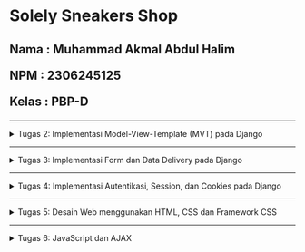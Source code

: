 <h1>Solely Sneakers Shop</h1>
<h2>
   
   Nama  : Muhammad Akmal Abdul Halim
   
   NPM   : 2306245125
  
   Kelas : PBP-D
</h2>

------------------------------------------------------------------------------------------------------------------------------------------------------------------------------------------

<details>
   <summary> Tugas 2: Implementasi Model-View-Template (MVT) pada Django </summary>
   
**1. Jelaskan bagaimana cara kamu mengimplementasikan checklist di atas secara step-by-step (bukan hanya sekadar mengikuti tutorial).** 
   
      1. Membuat repository baru dan meng-clone ke directory yang diinginkan
      2. Membuat Virtual environment dan menjalankannya di command promt
      3. Membuat file requrements.txt dan mendownload didalam VM
      4. Membuat project django sesuai dengan nama project
      5. Menambahkan string alamat ip di dalam list ALLOWED_HOST di settings.py
      6. Tambahkan berkas .gitignore untuk mengabaikan hal-hal yang tidak perlu di push
      7. Membuat project baru di website PWS (Jangan lupa mencatat info penting sepertu username dan password)
      8.  Melakukan add, commit, push untuk meng-save yang sudah dilakukan
      9.  Menjalankan command "python manage.py startapp main" untuk membuat directory baru bernama main
      10. Menambahkan "main" didalam list INSTALLED_APPS didalam file settings.py untuk mendaftarkan aplikasi 'main' ke proyek
      11. Buat directory baru bernama templates dan buat main.html isi seusai design proyek yang diinginkan
      12. Membuka models.py dan mengedit sesuai dengan kebutuhan anda
      13. Melakukan migration
      14. Mengedit views.py dan menambahkan dictionary sesuai kebutuhan anda
      15. Melakukan routing di urls.py didalam directory main dan directory proyek anda
      16. Menjalankan preintah 'python manage.py runserver' lalu pergi ke url 'http://localhost:8000/' untuk mengecek proyek anda
      17. Melakukan add,commit,push ke pws master agar proyek anda bisa dilihat orang-orang

**2. Buatlah bagan yang berisi request client ke web aplikasi berbasis Django beserta responnya dan jelaskan pada bagan tersebut kaitan antara urls.py, views.py, models.py, dan berkas html.**
   ![Untitled Diagram drawio](https://github.com/user-attachments/assets/9ef27e87-448f-4ce7-821d-78bb94589679)

   1. Pertama, pengguna akan melakukan permintaan HTTP, yang kemudian akan diproses oleh View. Untuk mengetahui apa yang diminta dan apa yang akan diberikan tanggapan, akan menentukan 
      urls.py. Kemudian, berdasarkan pattern url yang diminta, akan menentukan function View yang akan dijalankan di Views.py.
   2. Kedua, Data yang dibutuhkan untuk ditampilkan diminta oleh tampilan; data tersebut sudah tercantum dalam function view yang dijalankan, dan tampilan akan mendapatkan field data           yang tersedia di models.py.
   3. Untuk menentukan berkas HTML yang akan dipopulasikan dengan data pada Template, View akan meminta berkas HTML yang telah ditentukan dalam function View. Setelah mendapatkan berkas 
      HTML yang diminta, kemudian User akan menerima HTML yang telah dipopulasikan dengan data dalam bentuk HTTP.
      
**3. Jelaskan fungsi git dalam pengembangan perangkat lunak!**
   Berikut adalah fungsi git dalam pengembangan perangkat lunak :
   - Tracking Perubahan Kode (Version Control):
   Git melacak setiap perubahan yang dilakukan pada kode, memungkinkan pengembang untuk melihat riwayat perubahan dan mengetahui siapa yang melakukan perubahan tersebut. Setiap perubahan
   disimpan sebagai sebuah commit, yang berisi deskripsi perubahan dan bisa dikembalikan atau diperiksa kapan saja.
   
   - Kolaborasi Tim:
   Git memungkinkan banyak pengembang untuk bekerja pada proyek yang sama secara bersamaan. Setiap pengembang bisa bekerja pada cabang (branch) terpisah, lalu menggabungkan (merge) 
   pekerjaannya kembali ke cabang utama (main branch) setelah selesai. Ini menghindari konflik kode dan memudahkan kolaborasi tanpa gangguan satu sama lain.

   - Branching dan Merging:
   
      1.Branching memungkinkan pengembang membuat salinan independen dari kode untuk mengembangkan fitur baru atau memperbaiki bug tanpa memengaruhi kode utama. Setelah fitur selesai             cabang tersebut bisa digabungkan (merging) kembali ke cabang utama.
      2.Branching juga mempermudah pengelolaan siklus pengembangan seperti pengembangan fitur, perbaikan bug, dan rilis versi produk.

   - Membantu dalam Pengelolaan Proyek Besar:
   Git sangat berguna dalam proyek besar yang melibatkan banyak pengembang atau banyak fitur yang sedang dikembangkan secara bersamaan. Dengan menggunakan Git, proyek bisa dibagi ke   
   dalam cabang-cabang terpisah, memastikan stabilitas cabang utama, dan menghindari risiko mengacaukan proyek dengan perubahan yang belum diuji.

   - Revert Kode:
   Jika terjadi kesalahan, Git memungkinkan pengembang untuk mengembalikan (revert) kode ke versi sebelumnya. Ini sangat berguna dalam kasus ketika fitur baru menyebabkan bug atau 
   masalah, dan pengembang ingin kembali ke versi stabil dari kode.

   - Distribusi dan Penyimpanan Kode Secara Terpusat:
   Git bekerja secara terdistribusi, artinya setiap pengembang memiliki salinan penuh dari seluruh repositori (riwayat kode). Namun, biasanya repositori utama disimpan di layanan seperti 
   GitHub, GitLab, atau Bitbucket, yang juga menyediakan platform berbasis cloud untuk berbagi kode secara aman antar anggota tim.

   - Integrasi dengan Alat Lain:
   Git terintegrasi dengan banyak alat Continuous Integration (CI) dan Continuous Deployment (CD), sehingga pengujian otomatis, build, dan deployment bisa dijalankan setiap kali ada 
   perubahan pada kode. Ini mempercepat pengembangan dengan memastikan bahwa setiap perubahan telah diuji dan siap untuk diluncurkan.

   - Dokumentasi dan Transparansi:
   Setiap commit di Git disertai dengan pesan commit, yang memungkinkan pengembang untuk menuliskan informasi terkait perubahan tersebut. Ini memudahkan dokumentasi dan memberikan 
   transparansi pada seluruh proses pengembangan.

**4. Menurut Anda, dari semua framework yang ada, mengapa framework Django dijadikan permulaan pembelajaran pengembangan perangkat lunak?**

   Menurut saya, karena Django adalah salah satu framework yang mudah dipelajari untuk pemula. Django juga menggunakan bahasa python yang merupakan bahasa pemrograman populer dan ramah      untuk pemula. Django memiliki dokumentasi terbaik dibandingkan framework lainnya, bagi pemula yang baru pertama kali belajar framework web, dokumentasi yang bagus bisa menjadi panduan    utama untuk menyelesaikan masalah tanpa kebingungan. Secara keseluruhan, Django adalah pilihan yang ideal bagi pemula karena kesederhanaan, keteraturan, dan dokumentasi yang kuat,        serta fitur-fitur yang langsung siap digunakan.

**5. Mengapa model pada Django disebut sebagai ORM?**

   Model pada Django disebut sebagai ORM (Object-Relational Mapping) karena model dalam Django berfungsi sebagai jembatan antara objek-objek dalam kode Python dan tabel-tabel dalam basis    data relasional.
   </details>
   
------------------------------------------------------------------------------------------------------------------------------------------------------------------------------------------

<details>
   <summary> Tugas 3: Implementasi Form dan Data Delivery pada Django </summary>
   
**1. Jelaskan mengapa kita memerlukan data delivery dalam pengimplementasian sebuah platform?**
   
   Data delivery diperlukan dalam pengimplementasian sebuah platform karena itu adalah proses untuk mentransfer informasi dari satu bagian sistem ke bagian lain. Misalnya, dari server ke 
   client atau antar sistem yang berbeda. Ini sangat penting karena:
   - Kecepatan Akses Data: Pengguna membutuhkan data secara real-time atau secepat mungkin. Tanpa mekanisme data delivery yang baik, akses data bisa lambat, yang akan mempengaruhi 
     performa platform secara keseluruhan.
   - Konsistensi Data: Data harus tetap konsisten dan akurat ketika ditransfer antar bagian sistem. Data delivery yang baik memastikan tidak ada kehilangan data atau perubahan yang tidak 
     diinginkan selama pengiriman.
   - Komunikasi Antar Komponen: Platform sering kali terdiri dari berbagai komponen yang bekerja bersama. Data delivery memungkinkan setiap komponen untuk bertukar informasi dan 
     berfungsi sesuai dengan tujuannya.
   - Efisiensi Operasional: Proses pengiriman data yang efektif dan efisien memastikan bahwa platform dapat beroperasi dengan lancar tanpa terjadi bottleneck atau keterlambatan dalam 
     proses.

**2. Menurutmu, mana yang lebih baik antara XML dan JSON? Mengapa JSON lebih populer dibandingkan XML?**

   Menurut saya yang lebih baik antara XML dan JSON adalah JSON. Alasan megapa JSON lebih populer dibandingkan XML yaitu :
   - Kebersihan dan Kesederhanaan Sintaks : JSON memiliki sintaks yang lebih sederhana dan lebih mudah dibaca oleh manusia. Formatnya menggunakan pasangan key-value yang mirip dengan 
     objek pada bahasa pemrograman seperti JavaScript. XML, di sisi lain, menggunakan tag pembuka dan penutup yang membuat dokumen bisa jadi panjang dan kompleks, terutama ketika data 
     yang dikirimkan cukup banyak.
   - Ukuran File Lebih Ringan : JSON cenderung lebih ringan dibandingkan XML karena tidak memerlukan tag yang berpasangan seperti pada XML. Ini membuat JSON lebih efisien dalam hal 
     ukuran dan waktu pengiriman data.
   - Kecepatan Parsing : JSON lebih cepat diproses oleh banyak sistem dibandingkan XML. Hal ini karena JSON bisa langsung diparsing menjadi objek JavaScript, sementara XML biasanya 
     memerlukan langkah parsing yang lebih rumit.

**3. Jelaskan fungsi dari method is_valid() pada form Django dan mengapa kita membutuhkan method tersebut?**

   Method is_valid() pada form Django digunakan untuk memeriksa apakah data yang dimasukkan ke dalam form sesuai dengan aturan validasi yang ditetapkan. Jika data valid, method ini 
   mengisi atribut cleaned_data yang berisi data bersih siap pakai. Jika tidak valid, method ini mengembalikan False dan menyimpan pesan error di atribut errors.
   Kita membutuhkan is_valid() untuk:
   - Memastikan hanya data yang valid yang diproses.
   - Meningkatkan keamanan aplikasi dengan mencegah input berbahaya.
   - Memberikan umpan balik yang jelas ke pengguna untuk memperbaiki kesalahan input mereka.

**4.  Mengapa kita membutuhkan csrf_token saat membuat form di Django? Apa yang dapat terjadi jika kita tidak menambahkan csrf_token pada form Django? Bagaimana hal tersebut dapat 
    dimanfaatkan oleh penyerang?**

    - Mengapa csrf_token dibutuhkan?
      csrf_token adalah token keamanan unik yang dibuat oleh server dan disertakan di dalam form. Token ini divalidasi setiap kali form dikirim untuk memastikan bahwa permintaan berasal 
      dari sumber yang sah (yaitu pengguna yang sah dan bukan dari pihak luar).
    - Apa yang dapat terjadi jika tidak menambahkan csrf_token?
      Jika form Django tidak menyertakan csrf_token, aplikasi menjadi rentan terhadap serangan CSRF. Penyerang bisa memanfaatkan celah ini dengan mengirimkan permintaan berbahaya yang 
      tampak seperti berasal dari pengguna sah. Misalnya, penyerang bisa membuat pengguna tanpa sadar mengirimkan formulir yang berisi perintah untuk mengubah data penting atau 
      melakukan transaksi tanpa persetujuan mereka.
    - Bagaimana penyerang bisa memanfaatkannya?
      Penyerang dapat:
      1. Mengirimkan link berbahaya atau menyisipkan form tersembunyi di situs lain.
      2. Saat pengguna mengklik link atau mengunjungi situs tersebut, permintaan palsu dikirimkan ke aplikasi target dengan menggunakan sesi login pengguna.
      3. Aplikasi tanpa csrf_token tidak bisa membedakan apakah permintaan tersebut sah atau tidak, sehingga permintaan berbahaya bisa dieksekusi dengan sukses, misalnya mentransfer 
         uang atau mengubah kata sandi pengguna.

**5. Jelaskan bagaimana cara kamu mengimplementasikan checklist di atas secara step-by-step (bukan hanya sekadar mengikuti tutorial).**

   1. Buat directory dengan nama "templates" diroot lalu buatlah file base.html didalam folder tersebut.
   2. Isi file base.html.
   3. Buka settings.py lalu tambahkan 'templates' di dalam dictionary TEMPLATES di key 'DIRS'.
   4. Tambahkan import uuid di file models.py di dalam directory main. Lalu melakukan migration.
   5. Buat file forms.py yang berguna untuk mengambil data dari models.py.
   6. Tambahkan beberapa import didalam file views.py yang berguna untuk mengambil data dari models.py dan forms.py.
   7. Buat function didalam views.py untuk menghasilkan formnya.
   8. Tambahkan variable didalam function show_main() untuk mengambil semua object didalam models.py. Tambahkan juga didalam dictionary context yang berisi variable itu.
   9. Tambahkan import di file urls.py untuk menghubungkan ke html baru yang nanti akan berguna untuk user mengisi form. Tambahkan juga di list 'urlpatterns'.
   10. Buatlah file html yang sesuai dengan nama yang anda isi didalam file urls.py.
   11. Isi file html form tersebut sesuai dengan keinginan anda. Jangan lupa untuk menambahkan {% csrf_token %} didalam file html anda untuk melindungi data user.
   12. Lalu di file main.html tambahkan code untuk mengarahkan user ke page form yang juga berupa html yang sudah kita buat.
   13. Untuk mengakses data user lebih mudah, kita akan menambahkan beberapa import dan function di dalam views.py.
   14. Tambahkan import from django.http import HttpResponse dan from django.core import serializers didalam file views.py
   15. Buatlah function baru show_xml(), show_json(), show_xml_by_id(), dan show_json_by_id() yang menerima parameter request untuk show xml dan show json dan menerima parameter request 
       dan id untuk show xml by id dan show json by id.
   16. Lalu kita tambahkan import berupa nama-nama function tersebut didalam file urls.py dan tambahkan path didalam list urlpatterns.

**Screenshot bukti postman :**
![XML](https://github.com/user-attachments/assets/bf66f515-2e16-48e5-aa57-f66b81a7feaf)
![json](https://github.com/user-attachments/assets/7b359c10-919d-4e97-a445-90283b4165f4)
![XML_id](https://github.com/user-attachments/assets/776310e8-61cb-45e3-b9fc-b374a8d333ca)
![json_id](https://github.com/user-attachments/assets/50c04815-a5ee-43ea-8729-e0d761901f2c)

</details>

------------------------------------------------------------------------------------------------------------------------------------------------------------------------------------------

<details>
   <summary> Tugas 4: Implementasi Autentikasi, Session, dan Cookies pada Django </summary>

   **1. Apa perbedaan antara HttpResponseRedirect() dan redirect()**

   1. HttpResponseRedirect():
   - HttpResponseRedirect() adalah kelas bawaan Django yang digunakan untuk mengembalikan respons HTTP yang menginstruksikan browser pengguna untuk mengunjungi URL yang berbeda.
   - Digunakan secara langsung dengan mengoperkan URL tujuan sebagai argumen.
   
   2. redirect():
   - redirect() adalah shortcut atau fungsi utilitas di Django yang menyediakan cara lebih mudah dan fleksibel untuk melakukan pengalihan.
   - Selain menerima URL, fungsi ini juga dapat menerima nama dari suatu view (dengan menggunakan nama URL patterns dari urls.py), serta argumen tambahan untuk di-parse dalam URL.

   Perbedaan Utama :
   - Fleksibilitas: redirect() lebih fleksibel karena dapat menggunakan nama URL dari urls.py dan juga bisa menangani objek, sementara HttpResponseRedirect() hanya bekerja dengan URL string secara eksplisit.
   - Kenyamanan: redirect() merupakan shortcut yang sering digunakan karena memungkinkan pengembang untuk tidak menulis URL secara langsung, melainkan menggunakan logika nama view atau object, membuat kode lebih bersih dan mudah di-maintain.

   **2. Jelaskan cara kerja penghubungan model Product dengan User!**

   Menghubungkan model Product dengan model User dalam Django biasanya dilakukan dengan membuat relasi antara keduanya. Salah satu cara umum adalah dengan menggunakan ForeignKey, yang merepresentasikan hubungan many-to-one di mana banyak produk bisa dimiliki oleh satu pengguna (user).
   
   Berikut penjelasan langkah-langkah untuk menghubungkan model Product dengan User:
   1. Membuat Model Product dengan ForeignKey ke User:
      
      Django menyediakan model User bawaan dalam django.contrib.auth.models. Untuk menghubungkannya dengan model Product, kita bisa menggunakan ForeignKey untuk menyatakan bahwa setiap produk terkait dengan satu pengguna.

      Contoh kode:
      
      ```python
      from django.db import models
      from django.contrib.auth.models import User
      
      class Product(models.Model):
          name = models.CharField(max_length=255)
          description = models.TextField()
          price = models.DecimalField(max_digits=10, decimal_places=2)
          created_at = models.DateTimeField(auto_now_add=True)
          updated_at = models.DateTimeField(auto_now=True)
          owner = models.ForeignKey(User, on_delete=models.CASCADE)  # Relasi ke model User
      
          def __str__(self):
              return self.name
      ```

      Penjelasan:
      - name: Nama produk yang disimpan sebagai CharField.
      - description: Deskripsi produk yang disimpan sebagai TextField.
      - price: Harga produk, disimpan sebagai DecimalField untuk menyimpan angka desimal dengan presisi.
      - owner: Field ini menggunakan ForeignKey untuk membuat relasi dengan model User.
      - on_delete=models.CASCADE: Opsi ini menentukan bahwa jika pengguna dihapus, semua produk yang dimiliki oleh pengguna tersebut juga akan dihapus. Jika Kita ingin perilaku berbeda, Kita bisa memilih opsi lain seperti SET_NULL atau PROTECT.
      - str(): Metode ini mengembalikan representasi string dari objek, dalam hal ini nama produk.
     
   2. Relasi di Database:

      Ketika ForeignKey digunakan, Django akan membuat kolom tambahan di tabel Product yang menyimpan ID pengguna (user_id) dari model User. Jadi, untuk setiap produk, ada nilai owner_id yang menunjukkan pengguna yang memiliki produk tersebut.

   3. Penggunaan dalam Views:

      Untuk menghubungkan produk dengan pengguna tertentu dalam view, Kita bisa mengakses atau menetapkan pengguna seperti ini:

      ```python
      from django.shortcuts import render, redirect
      from .models import Product
      from django.contrib.auth.decorators import login_required
      
      @login_required
      def create_product(request):
          if request.method == 'POST':
              product_name = request.POST.get('name')
              description = request.POST.get('description')
              price = request.POST.get('price')
      
              # Membuat produk baru dan menetapkan owner sebagai user yang sedang login
              product = Product.objects.create(
                  name=product_name,
                  description=description,
                  price=price,
                  owner=request.user  # Menetapkan pengguna yang login sebagai owner
              )
      
              return redirect('product_list')
      
          return render(request, 'create_product.html')

      ```

      Penjelasan:
      - request.user: Saat pengguna sudah login, Kita bisa mengakses objek User yang sedang login melalui request.user dan menetapkannya sebagai pemilik produk.
      - @login_required: Decorator ini memastikan bahwa hanya pengguna yang login yang bisa mengakses view ini.
     
   4. Querying Product Berdasarkan User:

      Kita bisa mengambil produk-produk milik pengguna tertentu dengan menggunakan filter pada field owner:

      ```python
      # Mendapatkan semua produk milik pengguna yang sedang login
      products = Product.objects.filter(owner=request.user)
      ```

   5. Membuat Relasi Lebih Kompleks:

      Jika dibutuhkan, Kita bisa membuat relasi lebih kompleks antara Product dan User, misalnya:
      - Many-to-many: Jika satu produk bisa dimiliki oleh beberapa pengguna.
      - One-to-one: Jika Anda ingin memastikan bahwa hanya ada satu produk yang terkait dengan satu pengguna.

      Contoh untuk Many-to-many:

      ```python
      buyers = models.ManyToManyField(User, related_name='bought_products')
      ```

   - Kesimpulan:
      - ForeignKey adalah cara paling umum untuk menghubungkan model Product dengan User dalam relasi many-to-one.
      - Field owner pada model Product menyimpan referensi ke pengguna (user) yang memiliki produk tersebut.
      - Kita dapat menggunakan metode seperti filter() untuk meng-query produk-produk yang dimiliki oleh pengguna tertentu, serta menghubungkan produk baru dengan pengguna melalui request.user

   **3. Apa perbedaan antara authentication dan authorization, apakah yang dilakukan saat pengguna login? Jelaskan bagaimana Django mengimplementasikan kedua konsep tersebut.**

   Authentication adalah proses memverifikasi identitas pengguna (misalnya, saat login dengan username dan password). Authorization adalah proses menentukan apa yang boleh dilakukan oleh pengguna setelah login (misalnya, mengakses halaman tertentu atau mengedit data).

   Perbedaan:
   - Authentication: Memastikan siapa pengguna (verifikasi identitas).
   - Authorization: Menentukan apa yang boleh dilakukan oleh pengguna (izin akses).

   Saat pengguna login:
   - Django **mengauntentikasi** pengguna dengan memeriksa username dan password.
   - Setelah berhasil login, Django **mengotorisasi** pengguna untuk mengakses fitur atau halaman berdasarkan izin (permissions) mereka.

   Implementasi di Django:
   
   Authentication:
   - Login: Django menyediakan fungsi authenticate() untuk memverifikasi identitas pengguna.
   - Contoh penggunaan:
     ```python
     from django.contrib.auth import authenticate, login

     def login_view(request):
       username = request.POST['username']
       password = request.POST['password']
       user = authenticate(request, username=username, password=password)
       if user is not None:
           login(request, user)
           # Redirect to a success page
       else:
           # Return an 'invalid login' error message
     ```

   - Middleware: Django menggunakan middleware AuthenticationMiddleware untuk mengaitkan setiap permintaan dengan pengguna yang terautentikasi (request.user).

   Authorization:
   - Django menggunakan permissions dan groups untuk melakukan kontrol akses.
   - @login_required decorator digunakan untuk membatasi akses hanya kepada pengguna yang sudah login.
   - Permissions: Setiap model di Django memiliki add, change, dan delete permissions secara default. Anda juga bisa membuat permission kustom.
   - Contoh:
     ```python
     from django.contrib.auth.decorators import login_required, permission_required

     @login_required
     @permission_required('app_name.change_product')
     def edit_product(request, product_id):
        # Logika untuk mengedit produk
     ```

   **4. Bagaimana Django mengingat pengguna yang telah login? Jelaskan kegunaan lain dari cookies dan apakah semua cookies aman digunakan?**

   Django mengingat pengguna yang telah login menggunakan cookies dan sessions.

   **Cara Django Mengingat Pengguna yang Telah Login:**
   1. Session: Django menyimpan informasi pengguna yang telah login dalam session. Saat pengguna berhasil login, Django membuat session key yang unik dan menyimpannya di database atau dalam cache.
   2. Cookie: Django kemudian menyimpan session key ini di browser pengguna sebagai cookie (biasanya bernama sessionid). Setiap kali pengguna membuat permintaan baru ke server, cookie ini dikirim bersama dengan permintaan tersebut.
   3. Session Key Validasi: Django menggunakan session key untuk mencocokkan data session yang ada di server dan mengetahui siapa pengguna yang sedang login. Dengan cara ini, pengguna tetap "terlogin" selama session masih aktif.

   **Kegunaan Lain dari Cookies:**
   1. Menyimpan Preferensi: Cookies dapat digunakan untuk menyimpan preferensi pengguna, seperti pengaturan bahasa atau tampilan tema situs.
   2. Pelacakan Aktivitas: Cookies bisa digunakan untuk melacak aktivitas pengguna di berbagai halaman, seperti produk yang dilihat atau keranjang belanja di e-commerce.
   3. Autentikasi Otomatis: Cookies dapat menyimpan informasi yang memungkinkan pengguna untuk tetap login tanpa memasukkan kredensial setiap kali membuka situs (misalnya, fungsi "remember me").

   **Apakah Semua Cookies Aman digunakan?**

   Tidak semua cookies aman. Ada beberapa risiko terkait keamanan cookies:
   1. Cookies yang Tidak Terenkripsi (HTTP): Cookies yang dikirim melalui koneksi HTTP tidak terenkripsi, sehingga dapat diintip oleh pihak ketiga yang berbahaya.
   2. Cookies yang Terpapar pada JavaScript (XSS): Jika cookie tidak dilindungi dengan benar, mereka bisa diakses melalui JavaScript, membuatnya rentan terhadap serangan Cross-Site Scripting (XSS).
   3. Serangan Cross-Site Request Forgery (CSRF): Cookies bisa digunakan untuk menyerang pengguna yang tidak curiga, dengan memanfaatkan request yang dikirim tanpa sepengetahuan pengguna.

   **5. Jelaskan bagaimana cara kamu mengimplementasikan checklist di atas secara step-by-step (bukan hanya sekadar mengikuti tutorial).**

   1. Menambahkan import UserCreationForm dan messages pada views.py
   2. Menambahkan fungsi register didalam views.py seperti berikut :
      ```python
      def register(request):
          form = UserCreationForm()
      
          if request.method == "POST":
              form = UserCreationForm(request.POST)
              if form.is_valid():
                  form.save()
                  messages.success(request, 'Your account has been successfully created!')
                  return redirect('main:login')
          context = {'form':form}
          return render(request, 'register.html', context)
      ```

   3. Membuat register.html didalam directory main/templates untuk menampilkan halaman register.
   4. Melakukan routing di urls.py dengan mengimport register dan menambahkan path dilist urlpatterns agar terhubung.
   5. Untuk implementasi login kita akan mengimport authenticate, login, dan AuthenticationForm pada bagian paling atas di file views.py.
   6. Tambahkan fungsi login_user yang menerima parameter request didalam views.py seperti berikut:
      ```python
      def login_user(request):
         if request.method == 'POST':
            form = AuthenticationForm(data=request.POST)
      
            if form.is_valid():
                  user = form.get_user()
                  login(request, user)
                  return redirect('main:show_main')
      
         else:
            form = AuthenticationForm(request)
         context = {'form': form}
         return render(request, 'login.html', context)
      ```

   7. Membuat login.html didalam directory main/templates untuk menampilkan halaman login.
   8. Melakukan routing di urls.py dengan mengimport login_user dan menambahkan path dilist urlpatterns agar terhubung.
   9. Untuk implementasi logout kita akan mengimport logout pada bagian paling atas di file views.py.
   10. Tambahkan fungsi logout yang menerima parameter request didalam views.py seperti berikut:
       ```python
       def logout_user(request):
          logout(request)
          return redirect('main:login')
       ```
    
   11. Menambahkan tombol logout didalam file main.html dengan menambahkan kode berikut :
       ```html
         <a href="{% url 'main:logout' %}">
           <button>Logout</button>
         </a>
       ```

   12. Melakukan routing di urls.py dengan mengimport logout dan menambahkan path dilist urlpatterns agar terhubung.
   13. Tambahkan potongan kode @login_required(login_url='/login') di atas fungsi show_main yang berada di views.py agar halaman main hanya dapat diakses oleh pengguna yang sudah login (terautentikasi).
   14. Untuk menerapkan cookies seperti last_login kita akan menambahkan import HttpResponseRedirect, reverse, dan datetime didalam views.py.
   15. Kita akan menambahkan cookies yang bernama last_login didalam fungsi login user di blok if form.is_valid(): dengan menggantinya menjadi seperti ini :
       ```python
       if form.is_valid():
          user = form.get_user()
          login(request, user)
          response = HttpResponseRedirect(reverse("main:show_main"))
          response.set_cookie('last_login', str(datetime.datetime.now()))
          return response
       ```

   16. Didalam dictionary context pada fungsi show_main, kita menambahkan potongan kode 'last_login': request.COOKIES['last_login'] untuk menambahkan informasi last login pada page main.
   17. Untuk menghapus cookies last_login, kita akan mengubah fungsi logout menjadi sebagai berikut:
       ```python
       def logout_user(request):
          logout(request)
          response = HttpResponseRedirect(reverse('main:login'))
          response.delete_cookie('last_login')
          return response
       ```

   18. Tambahkan potongan kode berikut pada main.html untuk menampilkan informasi last login
       ```html
       <h5>Sesi terakhir login: {{ last_login }}</h5>
       ```

   19. Untuk menghubungkan model Product dengan User, kita akan mengimport User pada models.py
   20. Pada model Product kita akan menambahkan potongan kode berikut:
       ```python
       user = models.ForeignKey(User, on_delete=models.CASCADE)
       ```

   21. Pada views.py kita akan mengubah fungsi yang menghandle untuk pembuatan form.
   22. Lalu kita akan mengubah isi variable yang berguna untuk mengambil semua objek pada models pada fungsi show_main menjadi seperti berikut:
       ```python
       Product.objects.filter(user=request.user)
       ```

   23. Lalu kita juga akan menambahkan potongan kode didalam dictionary context seperti berikut:
       ```python
       'name': request.user.username,
       ```

   24. Lakukan migrasi
</details>

------------------------------------------------------------------------------------------------------------------------------------------------------------------------------------------

<details>
   <summary> Tugas 5: Desain Web menggunakan HTML, CSS dan Framework CSS </summary>

   **1. Jika terdapat beberapa CSS selector untuk suatu elemen HTML, jelaskan urutan prioritas pengambilan CSS selector tersebut!**

   1. Inline Style (Prioritas Tertinggi)
      
      Jika sebuah elemen HTML memiliki gaya CSS yang ditentukan langsung di atribut style, maka ini akan memiliki prioritas tertinggi. CSS dari style inline akan selalu menimpa aturan dari selektor eksternal, internal, atau CSS lainnya.

   2. ID Selector
      
      Selektor yang menggunakan atribut id akan memiliki prioritas yang lebih tinggi daripada kelas, tag, atau elemen lainnya.

   3. Class, Pseudo-Class, Attribute Selector
      
      Selektor kelas (.class), pseudo-class (:hover, :active), atau selektor atribut ([type="text"]) memiliki prioritas yang lebih rendah daripada ID, tetapi lebih tinggi daripada elemen.

   4. Type Selector (Tag HTML), Pseudo-Elements

      Selektor elemen HTML seperti div, p, h1, atau pseudo-element seperti ::before dan ::after memiliki prioritas paling rendah.

   5. Universal Selector, Inherited Styles, dan Default Browser Styles (Prioritas Terendah)

      Selektor universal (*), gaya yang diwariskan dari elemen induk, serta gaya bawaan dari browser memiliki prioritas terendah.

   **2. Mengapa responsive design menjadi konsep yang penting dalam pengembangan aplikasi web? Berikan contoh aplikasi yang sudah dan belum menerapkan responsive design!**

   Berikut adalah beberapa alasan mengapa responsive design penting:
   - Meningkatkan Pengalaman Pengguna (User Experience) :
     
     Responsivitas menjamin tampilan yang sesuai pada semua perangkat, sehingga pengguna tidak perlu memperbesar layar atau menggulir secara horizontal. Navigasi yang mudah dan tata letak yang konsisten meningkatkan kepuasan pengguna.
   - SEO dan Peringkat di Mesin Pencari :

     Google dan mesin pencari lainnya memberikan peringkat lebih tinggi untuk situs web yang mobile-friendly. Karena Google menggunakan algoritma yang memprioritaskan indeksasi mobile, memiliki situs yang responsif membantu meningkatkan peringkat di mesin pencari dan memperluas jangkauan audiens.
   - Efisiensi Biaya dan Waktu :

     Dengan responsive design, Anda tidak perlu membuat versi terpisah untuk desktop dan mobile, sehingga lebih hemat waktu dan biaya dalam pengembangan dan pemeliharaan. Desain responsif menghemat sumber daya karena satu kode dapat diterapkan di berbagai perangkat.
   - Peningkatan Konversi dan Penjualan :

     Ketika pengguna mengalami kemudahan saat berinteraksi dengan situs di berbagai perangkat, mereka lebih cenderung untuk kembali, menjelajahi, dan melakukan transaksi, yang pada akhirnya meningkatkan tingkat konversi dan penjualan.
   - Adaptasi terhadap Perangkat Masa Depan :

     Dengan menggunakan konsep responsivitas berbasis viewport dan ukuran layar, situs web lebih siap menghadapi perangkat baru dengan berbagai ukuran layar yang mungkin muncul di masa depan.

      **Contoh Aplikasi yang Sudah Menerapkan Responsive Design**
     - Instagram: Instagram memiliki desain yang responsif baik di aplikasi maupun di versi web-nya. Ketika diakses melalui desktop atau smartphone, tampilan aplikasi menyesuaikan sesuai ukuran layar. Navigasi dan pengalaman pengguna tetap konsisten dan nyaman di semua perangkat.
    
      **Contoh Aplikasi yang Belum Menerapkan Responsive Design**
     - Beberapa Website Institusi Pemerintah: Beberapa situs pemerintah (terutama versi lama atau yang tidak diperbarui secara berkala) masih belum menerapkan desain responsif. Misalnya, situs web yang menampilkan konten statis dalam tata letak yang kaku dan tidak bisa menyesuaikan layar kecil, mengharuskan pengguna memperbesar layar atau menggulir horizontal.
    
   **3.Jelaskan perbedaan antara margin, border, dan padding, serta cara untuk mengimplementasikan ketiga hal tersebut!**

   1. Margin

      - Pengertian : Margin adalah ruang di luar batas (border) elemen. Ini digunakan untuk membuat jarak antara elemen satu dengan elemen lainnya.
      - Fungsi: Margin mempengaruhi jarak di luar elemen, sehingga dua elemen tidak saling berhimpitan.
      - Cara Implementasi: Properti margin dapat diatur dengan nilai spesifik untuk bagian atas, kanan, bawah, dan kiri, atau dapat diatur secara keseluruhan. Contoh untuk mengimplementasikannya sebagai berikut :

      ```css
      div {
        margin-top: 10px;
        margin-right: 15px;
        margin-bottom: 20px;
        margin-left: 25px;
      }
      ```
   2. Border

      - Pengertian: Border adalah garis yang mengelilingi elemen. Border berada di antara padding dan margin, dan bisa diatur ketebalan, gaya, dan warnanya.
      - Fungsi: Border memberikan garis atau bingkai di sekitar elemen, yang bisa digunakan untuk menonjolkan elemen atau membagi konten.
      - Cara Implementasi: Border dapat diatur dengan properti border yang mencakup ukuran, gaya, dan warna, atau secara spesifik untuk setiap sisi. Contoh untuk mengimplementasikannya sebagai berikut :
     
        ```css
        div {
        border-top: 2px solid black;
        border-right: 3px dashed red;
        border-bottom: 4px dotted blue;
        border-left: 5px solid green;
         }
        ```
   3. Padding

      - Pengertian: Padding adalah ruang di dalam elemen, antara konten elemen dan batas (border) elemen. Padding memberikan ruang di dalam elemen, sehingga konten tidak menempel pada border.
      - Fungsi: Padding menambah ruang di dalam elemen untuk memberi jarak antara konten dan border. Ini membantu membuat konten terlihat lebih rapi dan teratur.
      - Cara Implementasi: Padding dapat diatur untuk seluruh elemen, atau secara terpisah untuk atas, kanan, bawah, dan kiri. Contoh untuk mengimplementasikannya sebagai berikut :
     
        ```css
        div {
           padding-top: 10px;
           padding-right: 15px;
           padding-bottom: 20px;
           padding-left: 25px;
         }
        ```
        
   **4. Jelaskan konsep flex box dan grid layout beserta kegunaannya!**
   - Konsep Flex Box:

     Flexbox adalah model layout satu dimensi yang digunakan untuk mengatur tata letak elemen di sepanjang satu sumbu (horizontal atau vertikal). Flexbox memudahkan pengaturan dan distribusi ruang di antara item dalam container yang fleksibel, baik dalam satu baris atau satu kolom. Flexbox sangat cocok digunakan untuk tata letak yang membutuhkan fleksibilitas, terutama dalam hal penyesuaian ukuran elemen berdasarkan ukuran layar dan ruang yang tersedia.

     Kegunaan Flex box:
     - Membuat tata letak navigasi horizontal (navbar) dengan mudah.
     - Menyusun card yang fleksibel dan responsif.
     - Membuat footer yang tetap di bawah dan mendistribusikan item di dalamnya secara merata.
     - Cocok untuk layout sederhana yang hanya membutuhkan baris atau kolom.

   - Konsep Grid Layout:

     Grid Layout adalah model tata letak dua dimensi yang memungkinkan Anda untuk membuat layout berdasarkan baris dan kolom. CSS Grid menawarkan fleksibilitas yang lebih besar dibandingkan Flexbox dalam mengatur elemen di sepanjang dua dimensi (baik horizontal maupun vertikal). Grid sangat cocok untuk membuat layout yang kompleks seperti halaman web yang memiliki beberapa elemen dengan tata letak yang berbeda-beda dalam satu grid.

     Kegunaan Grid Layout:
     - Membuat layout halaman yang kompleks dengan banyak elemen.
     - Menata dashboard dengan beberapa panel atau widget.
     - Membuat layout galeri gambar atau album foto yang tersusun rapi.
     - Cocok untuk desain responsif yang lebih terstruktur dan sistematis, terutama ketika harus mengelola banyak elemen dalam berbagai baris dan kolom.

   **5. Jelaskan bagaimana cara kamu mengimplementasikan checklist di atas secara step-by-step (bukan hanya sekadar mengikuti tutorial)!**'
   
1. Menghubungkan CSS dengan menambahkan <script src="https://cdn.tailwindcss.com"> didalam file base.html.

2. Untuk menambah fitur edit product, kita membuat function didalam views.py dan melakukan routingnya di urls.py. Berikut contoh functionnya:

      ```python
         def edit_mood(request, id):
            # Get mood entry berdasarkan id
            mood = MoodEntry.objects.get(pk = id)
         
            # Set mood entry sebagai instance dari form
            form = MoodEntryForm(request.POST or None, instance=mood)
         
            if form.is_valid() and request.method == "POST":
              # Simpan form dan kembali ke halaman awal
              form.save()
              return HttpResponseRedirect(reverse('main:show_main'))
         
            context = {'form': form}
            return render(request, "edit_mood.html", context)
      ```

3. Menambahkan import di views.py yaitu from django.shortcuts import .., reverse da from django.http import .., HttpResponseRedirect
4. Membuat halaman edit product.
5. Melakukan routing di urls.py untuk edit productnya.
6. Menambahkan tombol edit product di main.html.
7. Untuk menambah fitur delete product, kita membuat function didalam views.py dan melakukan routingnya di urls.py. Berikut contoh functionnya:

   ```python
   def delete_mood(request, id):
       # Get mood berdasarkan id
       mood = MoodEntry.objects.get(pk = id)
       # Hapus mood
       mood.delete()
       # Kembali ke halaman awal
       return HttpResponseRedirect(reverse('main:show_main'))
   ```

8. Menambahkan tombol delete product di main.html.
9. Untuk membuat navbar, kita membuat files di root directory didalam templates dengan nama navbar.html.
10. Isi sesuai dengan keinginan kita.
11. Agar navbar muncul dipage yang kita inginkan, tambahkan {% include 'navbar.html' %} dimasing-masing file html yang kita inginkan untuk navbar muncul.
12. Untuk mengelola static files, pada settings.py tambahkan code berikut:

    ```python
    MIDDLEWARE = [
    'django.middleware.security.SecurityMiddleware',
    'whitenoise.middleware.WhiteNoiseMiddleware', #Tambahkan tepat di bawah SecurityMiddleware
    ...
    ]
   
    ```

13. Tambahkan code berikut juga:

   ```python
      ...
   STATIC_URL = '/static/'
   if DEBUG:
       STATICFILES_DIRS = [
           BASE_DIR / 'static' # merujuk ke /static root project pada mode development
       ]
   else:
       STATIC_ROOT = BASE_DIR / 'static' # merujuk ke /static root project pada mode production
   ...
   ```

14. Membuat file global.css yang berguna untuk mendesign page anda dengan membuat directory bernama static diroot directory dan didalam directory membuat directory bernama css.
15. Agar CSS dan tailwind dapat terhubung, kita melakukan routing di base.html dengan menambahkan line berikut didalam tag head <script src="https://cdn.tailwindcss.com"></script> dan <link rel="stylesheet" href="{% static 'css/global.css' %}"/>
16. Lakukan styling dihalaman yang anda ingin style, jika anda ingin menambahkan animasi kompleks anda bisa menambahkan styling sendiri di global.css
</details>

----------------------------------------------------------------------------------------------------------------------------------------------------------------------------------------------------------------
<details>
   <summary> Tugas 6: JavaScript dan AJAX </summary>

**1. Jelaskan manfaat dari penggunaan JavaScript dalam pengembangan aplikasi web!**

1. Interaktivitas: JavaScript memungkinkan pengembang untuk menambahkan elemen interaktif pada halaman web, seperti formulir yang dapat dikirim tanpa memuat ulang halaman, animasi, dan efek transisi. Ini meningkatkan pengalaman pengguna secara keseluruhan.
2. Pemrosesan Klien: JavaScript memungkinkan pemrosesan data di sisi klien (browser), sehingga mengurangi beban server dan meningkatkan kinerja aplikasi. Pengguna dapat melihat perubahan secara real-time tanpa harus berinteraksi dengan server setiap saat.
3. Manipulasi DOM: Dengan JavaScript, pengembang dapat mengubah struktur dan konten halaman web secara dinamis dengan Document Object Model (DOM). Ini memungkinkan pembaruan konten tanpa perlu memuat ulang seluruh halaman.
4. Kompatibilitas Multi-Platform: JavaScript didukung oleh semua browser modern, sehingga aplikasi yang dibangun dengan JavaScript dapat diakses di berbagai perangkat dan platform, termasuk desktop, tablet, dan smartphone.
5. Integrasi dengan API: JavaScript memudahkan integrasi dengan berbagai API (Application Programming Interfaces), memungkinkan pengembang untuk mengakses dan memanfaatkan layanan eksternal, seperti data cuaca, media sosial, dan layanan pembayaran.
6. Pengembangan Aplikasi Web Single Page (SPA): Dengan framework JavaScript seperti React, Angular, dan Vue.js, pengembang dapat membuat aplikasi web satu halaman (SPA) yang memberikan pengalaman pengguna yang lebih cepat dan responsif.
7. Framework dan Library: Terdapat banyak framework dan library JavaScript yang tersedia, seperti jQuery, Bootstrap, dan Express.js, yang mempercepat pengembangan aplikasi dengan menyediakan fungsionalitas siap pakai dan memudahkan pengelolaan kode.
8. Peningkatan SEO: Meskipun JavaScript sempat dianggap kurang ramah SEO, dengan praktik yang tepat seperti prerendering dan penggunaan server-side rendering (SSR), aplikasi web berbasis JavaScript dapat dioptimalkan untuk mesin pencari.
9. Komunitas dan Sumber Daya: JavaScript memiliki komunitas yang besar dan aktif, sehingga pengembang dapat dengan mudah menemukan tutorial, dokumentasi, dan dukungan dari rekan-rekan mereka.

**2. Jelaskan fungsi dari penggunaan await ketika kita menggunakan fetch()! Apa yang akan terjadi jika kita tidak menggunakan await?**

- Fungsi Await :
  1. Menunggu Resolusi Promise: Ketika kita menggunakan await sebelum fetch(), itu akan menghentikan eksekusi kode pada baris tersebut hingga Promise yang dikembalikan oleh fetch() diselesaikan. Ini berarti bahwa kita menunggu respons dari server sebelum melanjutkan ke baris kode berikutnya.
  2. Menyederhanakan Penanganan Asinkron: Dengan menggunakan await, kita dapat menulis kode asinkron yang lebih mudah dibaca dan dikelola. Kode dengan await terlihat lebih seperti kode sinkron, yang membuatnya lebih intuitif.

- Apa yang Terjadi Jika Tidak Menggunakan await?

   Jika kita tidak menggunakan await saat memanggil fetch(), beberapa hal akan terjadi:
  1. Promise Dihasilkan tetapi Tidak Ditunggu: fetch() akan segera mengembalikan Promise, tetapi kode berikutnya akan terus dieksekusi tanpa menunggu hasil dari Promise tersebut. Ini bisa menyebabkan kita mencoba mengakses data yang belum siap.
  2. Pengolahan Data yang Tidak Tepat: Jika kita langsung mencoba mengakses respons sebelum Promise selesai, kita mungkin mendapatkan nilai undefined atau kesalahan, karena respons belum diterima.
  3. Penggunaan .then(): Tanpa await, kita harus menangani Promise menggunakan metode .then(), yang bisa membuat kode lebih rumit dan sulit dibaca. Misalnya:

     ```javascript
        fetch('url')
          .then(response => response.json())
          .then(data => {
              console.log(data);
          });
     ```
     Dengan menggunakan await, kode akan lebih ringkas dan mudah dipahami:

     ```javascript
      const response = await fetch('url');
      const data = await response.json();
      console.log(data);
     ```

**3. Mengapa kita perlu menggunakan decorator csrf_exempt pada view yang akan digunakan untuk AJAX POST?**

Menggunakan decorator @csrf_exempt pada view yang akan digunakan untuk AJAX POST di Django adalah langkah yang penting karena alasan-alasan berikut:
1. CSRF Token dan Keamanan
   - Cross-Site Request Forgery (CSRF) adalah jenis serangan di mana penyerang mencoba untuk memanipulasi pengguna agar mengirimkan permintaan yang tidak diinginkan ke aplikasi web. Django memiliki sistem perlindungan CSRF untuk melindungi aplikasi dari serangan ini dengan meminta token CSRF yang valid untuk permintaan POST.
   - Token ini harus disertakan dalam header atau body permintaan untuk validasi. Jika tidak ada token yang valid, Django akan menolak permintaan tersebut.

2. Permintaan AJAX dan CSRF
   - Ketika menggunakan AJAX untuk melakukan permintaan POST, terutama dari klien seperti JavaScript, menambahkan token CSRF ke dalam header atau body bisa menjadi rumit. Jika token tidak disertakan atau tidak valid, permintaan akan ditolak, dan ini dapat menyebabkan kebingungan bagi pengembang dan pengguna.
   - Dengan menggunakan @csrf_exempt, kita dapat menonaktifkan pemeriksaan CSRF untuk view tertentu yang menerima permintaan AJAX. Ini sangat berguna untuk endpoint yang memang hanya digunakan oleh aplikasi front-end dan diharapkan hanya akan diakses oleh kode yang kita kontrol.

3. Pengembangan dan Pengujian yang Lebih Mudah
   - Selama fase pengembangan dan pengujian, mungkin lebih mudah untuk menonaktifkan pemeriksaan CSRF, terutama ketika sering melakukan pengujian dengan permintaan AJAX. Namun, ini harus digunakan dengan hati-hati dan hanya pada endpoint yang aman.
  
**4. Pada tutorial PBP minggu ini, pembersihan data input pengguna dilakukan di belakang (backend) juga. Mengapa hal tersebut tidak dilakukan di frontend saja?**

Berikut beberapa alasan, mengapa pembersihan data input pengguna dilakukan di backend:
1. Keamanan
   - Serangan Berbasis Input: Pengguna dapat dengan mudah mengelabui validasi di frontend dengan mengubah atau menghapus skrip JavaScript, menggunakan alat pengembang, atau mengirimkan permintaan langsung ke server. Pembersihan data di backend membantu melindungi aplikasi dari serangan seperti SQL injection, Cross-Site Scripting (XSS), dan serangan lainnya yang berpotensi membahayakan.
2. Integritas Data
   - Validasi yang Kuat: Backend memiliki kontrol penuh terhadap logika bisnis dan aturan validasi yang lebih kuat. Ini memastikan bahwa data yang disimpan dalam basis data sesuai dengan aturan yang ditetapkan, mencegah data yang tidak valid atau berbahaya.
3. Keandalan
   - Dependensi pada Klien: Bergantung sepenuhnya pada pembersihan data di frontend mengasumsikan bahwa pengguna tidak akan menonaktifkan JavaScript atau menggunakan browser yang tidak mendukung fitur tersebut. Backend tidak terpengaruh oleh kondisi klien dan selalu dapat melakukan pembersihan data.
4. Centralized Logic
   - Pengelolaan yang Mudah: Dengan menempatkan logika pembersihan data di backend, kita dapat memiliki satu titik pengelolaan untuk semua aturan validasi dan sanitasi. Ini membuat pemeliharaan kode lebih mudah dan lebih konsisten di seluruh aplikasi, terutama jika aplikasi memiliki beberapa klien atau antarmuka pengguna.
5. Menangani Berbagai Sumber Data
   - Sumber Data yang Beragam: Data mungkin berasal dari berbagai sumber, seperti API eksternal, basis data, atau input pengguna. Pembersihan di backend memastikan bahwa semua data, terlepas dari sumbernya, diproses dengan cara yang sama untuk menjaga konsistensi.
6. User Experience
   - Penyampaian Kesalahan yang Jelas: Pembersihan data di backend memungkinkan kita memberikan umpan balik yang lebih jelas dan relevan kepada pengguna jika terjadi kesalahan. Kita dapat mengembalikan pesan kesalahan spesifik terkait dengan input yang tidak valid, membantu pengguna untuk memperbaiki kesalahan mereka.
  
**5. Jelaskan bagaimana cara kamu mengimplementasikan checklist di atas secara step-by-step (bukan hanya sekadar mengikuti tutorial)!**
1. Untuk menambahkan mood baru ke basis data dengan AJAX. Tambahkan kedua impor berikut pada file views.py.
   ```python
   from django.views.decorators.csrf import csrf_exempt
   from django.views.decorators.http import require_POST
   ```

2. Buat function yang menghandle add product by AJAX didalam views.py, contohnya seperti ini:
   ```python
   @csrf_exempt
   @require_POST
   def add_mood_entry_ajax(request):
       mood = request.POST.get("mood")
       feelings = request.POST.get("feelings")
       mood_intensity = request.POST.get("mood_intensity")
       user = request.user
   
       new_mood = MoodEntry(
           mood=mood, feelings=feelings,
           mood_intensity=mood_intensity,
           user=user
       )
       new_mood.save()
   
       return HttpResponse(b"CREATED", status=201)
   ```

3. Melakukan routing di urls.py untuk functionnya.
4. Menghapus baris didalam show_main yang mengambil object dari models.py, lalu ganti pada function show_json dan show_xml untuk isi variable data menjadi data = MoodEntry.objects.filter(user=request.user)
5. Buat block script sebelum endblock content yang berisi javascript anda.
6. Buatlah function baru pada block <script> tersebut dengan nama getProductEntries. Fungsi ini menggunakan fetch() API ke data JSON secara asynchronous.
7. Buatlah funtion baru pada block <script> dengan nama refreshProductEntries yang digunakan untuk me-refresh data moods secara asinkronus.
8. Pada function itu juga, kita tambahkan html template yang menghandle tampilan card product kedalam function refreshProductEntries.
9. Pada main.html kita tambahkan form yang berguna untuk membuat form AJAX.
10. Tambahkan tombol agar user bisa mengisi formnya.
11. Mengimport from django.utils.html import strip_tags yang berfungsi untuk "membersihkan" data baru.
12. Pada function add product by AJAX ubah isi variable yang mengambil data product dan description dengan menambahkan strip_tags
13. Tambahkan function didalam forms.py yang berguna untuk membersihkan data yang user input.
14. TAmbahkan DOMPurify dalam script anda agar ketika user meng-input data "kotor" tidak keluar alert box pada website anda.
</details>
